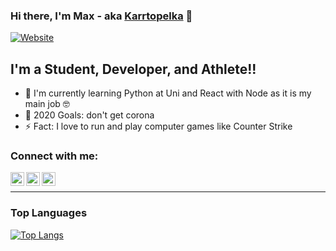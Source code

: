### Hi there, I'm Max - aka [Karrtopelka][instagram] 👋

[![Website](https://img.shields.io/website?label=instagram&style=for-the-badge&logo=instagram&color=ff69b4&url=https%3A%2F%2Finstagram.com)](https://instagram.com/karrtopelka)

## I'm a Student, Developer, and Athlete!!

- 🌱 I'm currently learning Python at Uni and React with Node as it is my main job 🤓
- 🥅 2020 Goals: don't get corona
- ⚡ Fact: I love to run and play computer games like Counter Strike

### Connect with me:

[<img align="left" alt="karrt-linkedin" width="22px" src="https://cdn.jsdelivr.net/npm/simple-icons@v3/icons/linkedin.svg" />][linkedin]
[<img align="left" alt="karrt-instagram" width="22px" src="https://cdn.jsdelivr.net/npm/simple-icons@v3/icons/instagram.svg" />][instagram]
[<img align="left" alt="karrt-instagram" width="22px" src="https://cdn.jsdelivr.net/npm/simple-icons@v3/icons/telegram.svg" />][telegram]

<br />

---

### Top Languages

[![Top Langs](https://github-readme-stats.vercel.app/api/top-langs/?username=karrtopelka&layout=compact)](https://github.com/anuraghazra/github-readme-stats)

[telegram]: https://t.me/karrtopelka
[instagram]: https://instagram.com/karrtopelka
[linkedin]: https://www.linkedin.com/in/karrtopelka/
[webdevplaylist]: https://music.youtube.com/playlist?list=PLSr_oFUba1juFtND9Y7VTkHLdHwy0H1wL
